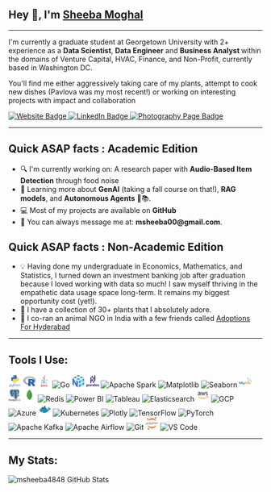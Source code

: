 <h2>Hey 👋, I'm <a href="https://sheebamoghal.georgetown.domains/">Sheeba Moghal</a></h2>

----

<p>I'm currently a graduate student at Georgetown University with 2+ experience as a <strong>Data Scientist</strong>, <strong>Data Engineer</strong> and <strong> Business Analyst </strong> within the domains of Venture Capital, HVAC, Finance, and Non-Profit, currently based in Washington DC. </p>

<p> You'll find me either aggressively taking care of my plants, attempt to cook new dishes (Pavlova was my most recent!) or working on interesting projects with impact and collaboration</p>

<p>
  <a href="https://sheebamoghal.georgetown.domains/">
    <img src="https://img.shields.io/badge/-Website-4E69C8?style=flat-square&amp;labelColor=4E69C8&amp;logo=Firefox&amp;link=https://sheebamoghal.georgetown.domains/" alt="Website Badge">
  </a> 
  <a href="https://www.linkedin.com/in/moghalsheeba/">
    <img src="https://img.shields.io/badge/-LinkedIn-0077B5?style=flat-square&amp;labelColor=0077B5&amp;logo=LinkedIn&amp;link=https://www.linkedin.com/in/moghalsheeba/" alt="LinkedIn Badge">
  </a> 
  <a href="https://sheebamoghal.georgetown.domains/portfolio_website/pastmonth.html">
    <img src="https://img.shields.io/badge/-Photography%20Page-ff69b4?style=flat-square&amp;labelColor=ff69b4&amp;logo=Camera&amp;link=https://sheebamoghal.georgetown.domains/portfolio_website/pastmonth.html" alt="Photography Page Badge">
  </a>
</p>

---

<h2> Quick ASAP facts : Academic Edition </h2>

<ul>
  <li>🔍 I'm currently working on: A research paper with <strong>Audio-Based Item Detection</strong> through food noise</li>
  <li>📖 Learning more about <strong>GenAI</strong> (taking a fall course on that!), <strong>RAG models</strong>, and <strong>Autonomous Agents</strong> 🤖📚.</li>
  <li>💻 Most of my projects are available on <strong>GitHub</strong></li>
  <li>📩 You can always message me at: <strong>msheeba00@gmail.com</strong>.</li>
</ul>


<h2> Quick ASAP facts : Non-Academic Edition </h2>

<ul>
  <li>💡 Having done my undergraduate in Economics, Mathematics, and Statistics, I turned down an investment banking job after graduation because I loved working with data so much! I saw myself thriving in the empathetic data usage space long-term. It remains my biggest opportunity cost (yet!).</li>
  <li>🌱 I have a collection of 30+ plants that I absolutely adore.</li>
  <li>🐾 I co-ran an animal NGO in India with a few friends called <a href="https://www.instagram.com/adoptionsforhyderabad/">Adoptions For Hyderabad</a></li>
</ul>

----

<h2> Tools I Use:</h2>
<p align="left">
  <!-- Tools -->
  <img src="https://raw.githubusercontent.com/devicons/devicon/master/icons/python/python-original-wordmark.svg" alt="Python" width="25" height="25" />
  <img src="https://raw.githubusercontent.com/devicons/devicon/master/icons/r/r-original.svg" alt="R" width="25" height="25" />
  <img src="https://raw.githubusercontent.com/devicons/devicon/master/icons/java/java-original-wordmark.svg" alt="Java" width="25" height="25" />
  <img src="https://cdn.jsdelivr.net/gh/devicons/devicon/icons/go/go-original.svg" alt="Go" width="25" height="25" />
  <img src="https://raw.githubusercontent.com/devicons/devicon/master/icons/numpy/numpy-original.svg" alt="NumPy" width="25" height="25" />
  <img src="https://raw.githubusercontent.com/devicons/devicon/master/icons/pandas/pandas-original-wordmark.svg" alt="Pandas" width="25" height="25" />
  <img src="https://upload.wikimedia.org/wikipedia/commons/f/f3/Apache_Spark_logo.svg" alt="Apache Spark" width="25" height="25" />
  <img src="https://matplotlib.org/_static/images/logo2.svg" alt="Matplotlib" width="25" height="25" />
  <img src="https://seaborn.pydata.org/_images/logo-mark-lightbg.svg" alt="Seaborn" width="25" height="25" />
  <img src="https://raw.githubusercontent.com/devicons/devicon/master/icons/mysql/mysql-original-wordmark.svg" alt="MySQL" width="25" height="25" />
  <img src="https://raw.githubusercontent.com/devicons/devicon/master/icons/postgresql/postgresql-original-wordmark.svg" alt="PostgreSQL" width="25" height="25" />
  <img src="https://raw.githubusercontent.com/devicons/devicon/master/icons/mongodb/mongodb-original.svg" alt="MongoDB" width="25" height="25" />
  <img src="https://cdn.jsdelivr.net/gh/devicons/devicon/icons/redis/redis-original-wordmark.svg" alt="Redis" width="25" height="25" />
  <img src="https://upload.wikimedia.org/wikipedia/commons/c/cf/New_Power_BI_Logo.svg" alt="Power BI" width="25" height="25" />
  <img src="https://cdn.worldvectorlogo.com/logos/tableau-software.svg" alt="Tableau" width="25" height="25" />

  <img src="https://cdn.jsdelivr.net/gh/devicons/devicon/icons/elasticsearch/elasticsearch-original.svg" alt="Elasticsearch" width="25" height="25" />
  <img src="https://raw.githubusercontent.com/github/explore/80688e429a7d4ef2fca1e82350fe8e3517d3494d/topics/aws/aws.png" alt="AWS" width="25" height="25" />
  <img src="https://www.vectorlogo.zone/logos/google_cloud/google_cloud-icon.svg" alt="GCP" width="25" height="25" />
  <img src="https://cdn.jsdelivr.net/gh/devicons/devicon/icons/azure/azure-original.svg" alt="Azure" width="25" height="25" />
  <img src="https://raw.githubusercontent.com/devicons/devicon/master/icons/docker/docker-original.svg" alt="Docker" width="25" height="25" />
  <img src="https://www.vectorlogo.zone/logos/kubernetes/kubernetes-icon.svg" alt="Kubernetes" width="25" height="25" />
  <img src="https://images.plot.ly/logo/new-branding/plotly-logomark.png" alt="Plotly" width="25" height="25" />
  <img src="https://cdn.jsdelivr.net/gh/devicons/devicon/icons/tensorflow/tensorflow-original.svg" alt="TensorFlow" width="25" height="25" />
  <img src="https://cdn.jsdelivr.net/gh/devicons/devicon/icons/pytorch/pytorch-original.svg" alt="PyTorch" width="25" height="25" />
  <img src="https://www.vectorlogo.zone/logos/apache_kafka/apache_kafka-icon.svg" alt="Apache Kafka" width="25" height="25" />
  <img src="https://upload.wikimedia.org/wikipedia/commons/d/de/AirflowLogo.png" alt="Apache Airflow" width="25" height="25" />
  <img src="https://cdn.jsdelivr.net/gh/devicons/devicon/icons/git/git-original-wordmark.svg" alt="Git" width="25" height="25" />
  <img src="https://raw.githubusercontent.com/devicons/devicon/master/icons/jupyter/jupyter-original-wordmark.svg" alt="Jupyter" width="25" height="25" />
  <img src="https://cdn.jsdelivr.net/gh/devicons/devicon/icons/vscode/vscode-original-wordmark.svg" alt="VS Code" width="25" height="25" />
</p>

-----

<h2> My Stats: </h2>

<!--- this is for the stats section --->
<img src="https://github-readme-stats.vercel.app/api?username=msheeba4848&show_icons=true&count_private=true" alt="msheeba4848 GitHub Stats">

